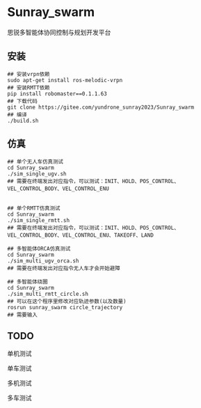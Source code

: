 # Sunray_swarm

思锐多智能体协同控制与规划开发平台

## 安装

```
## 安装vrpn依赖
sudo apt-get install ros-melodic-vrpn
## 安装RMTT依赖
pip install robomaster==0.1.1.63
## 下载代码
git clone https://gitee.com/yundrone_sunray2023/Sunray_swarm
## 编译
./build.sh
```

## 仿真

```
## 单个无人车仿真测试
cd Sunray_swarm
./sim_single_ugv.sh
## 需要在终端发出对应指令，可以测试：INIT、HOLD、POS_CONTROL、VEL_CONTROL_BODY、VEL_CONTROL_ENU


## 单个RMTT仿真测试
cd Sunray_swarm
./sim_single_rmtt.sh
## 需要在终端发出对应指令，可以测试：INIT、HOLD、POS_CONTROL、VEL_CONTROL_BODY、VEL_CONTROL_ENU、TAKEOFF、LAND
```

```
## 多智能体ORCA仿真测试
cd Sunray_swarm
./sim_multi_ugv_orca.sh
## 需要在终端发出对应指令无人车才会开始避障
```

```
## 多智能体绕圈
cd Sunray_swarm
./sim_multi_rmtt_circle.sh
## 可以在这个程序里修改对应轨迹参数(以及数量)
rosrun sunray_swarm circle_trajectory 
## 需要输入
```

## TODO

单机测试

单车测试

多机测试

多车测试
